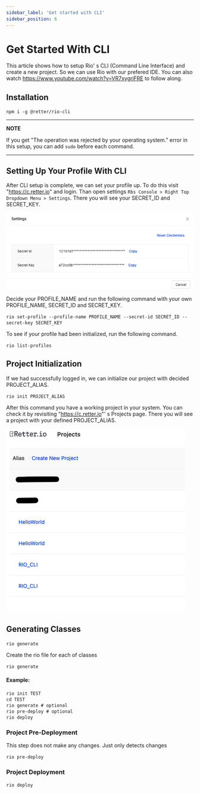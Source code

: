 ```yaml
---
sidebar_label: 'Get started with CLI'
sidebar_position: 6
---
```


# Get Started With CLI
This article shows how to setup Rio' s CLI (Command Line Interface) and create a new project. So we can use Rio with our prefered IDE.
You can also watch https://www.youtube.com/watch?v=VR7xygriFRE to follow along.

## Installation

```shell
npm i -g @retter/rio-cli
```

---
**NOTE**

If you get "The operation was rejected by your operating system." error in this setup, you can add `sudo` before each command.

---

## Setting Up Your Profile With CLI
After CLI setup is complete, we can set your profile up. To do this visit "https://c.retter.io" and login. Than open settings ``Rbs Console > Right Top Dropdown Menu > Settings``. There you will see your SECRET_ID and SECRET_KEY.

![Settings Screen](../../static/img/Getting-Started-With-CLI-Settings.png)

Decide your PROFILE_NAME and run the following command with your own PROFILE_NAME, SECRET_ID and SECRET_KEY.

```shell
rio set-profile --profile-name PROFILE_NAME --secret-id SECRET_ID --secret-key SECRET_KEY
```

To see if your profile had been initialized, run the following command.

```shell
rio list-profiles
```

## Project Initialization
If we had successfully logged in, we can initialize our project with decided PROJECT_ALIAS. 

```shell
rio init PROJECT_ALIAS
```

After this command you have a working project in your system. You can check it by revisiting "https://c.retter.io"' s Projects page. There you will see a project with your defined PROJECT_ALIAS.

![Projects Screen](../../static/img/Getting-Started-With-CLI-ProjectsPage.png)

## Generating Classes

``rio generate``

Create the rio file for each of classes

```shell
rio generate
```

#### Example:

```shell
rio init TEST
cd TEST
rio generate # optional
rio pre-deploy # optional
rio deploy
```

### Project Pre-Deployment

This step does not make any changes. Just only detects changes

```shell
rio pre-deploy
```

### Project Deployment

```shell
rio deploy
```



